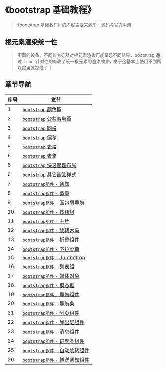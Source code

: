 # 《bootstrap 基础教程》

> 《bootstrap 基础教程》的内容主要来源于，源码与官方手册

## 根元素渲染统一性

> 不同的设备、不同的浏览器对根元素渲染可能呈现不同结果，bootstrap 通过 `:root` 针对性的修改了统一根元素的渲染效果，由于这基本上使用不到所以这里就掠过了！

## 章节导航

| 序号 | 章节                                                        |
| ---- | ----------------------------------------------------------- |
| 1    | [`bootstrap` 颜色篇](./颜色篇.md)                           |
| 2    | [`bootstrap` 公共事务篇](./公共事务篇.md)                   |
| 3    | [`bootstrap` 网格](./../SourceCode/网格.md)                 |
| 4    | [`bootstrap` 偏移](./../SourceCode/偏移.md)                 |
| 5    | [`bootstrap` 表格](./../SourceCode/表格.md)                 |
| 6    | [`bootstrap` 表单](./../SourceCode/表单.md)                 |
| 6    | [`bootstrap` 快速管理布局](./../SourceCode/flex.md)         |
| 6    | [`bootstrap` 其它基础样式](./../SourceCode/其它基础样式.md) |
| 7    | [`bootstrap组件` - 通知](./Alerts.md)                       |
| 8    | [`bootstrap组件` - 徽章](./Badges.md)                       |
| 9    | [`bootstrap组件` - 面包屑导航](./Breadcrumb.md)             |
| 10   | [`bootstrap组件` - 按钮组](./ButtonGroup.md)                |
| 11   | [`bootstrap组件` - 卡片](./Cards.md)                        |
| 12   | [`bootstrap组件` - 旋转木马](./Carousel.md)                 |
| 13   | [`bootstrap组件` - 折叠组件](./Collapse.md)                 |
| 14   | [`bootstrap组件` - 下拉菜单](./Dropdowns.md)                |
| 15   | [`bootstrap组件` - Jumbotron](./Jumbotron.md)               |
| 16   | [`bootstrap组件` - 列表组](./ListGroup.md)                  |
| 17   | [`bootstrap组件` - 媒体对象](./MediaObject.md)              |
| 18   | [`bootstrap组件` - 模态框](./Modal.md)                      |
| 19   | [`bootstrap组件` - 导航组件](./Navs.md)                     |
| 20   | [`bootstrap组件` - 导航条](./Navbar.md)                     |
| 21   | [`bootstrap组件` - 分页组件](./Pagination.md)               |
| 22   | [`bootstrap组件` - 弹出层组件](./Popovers.md)               |
| 23   | [`bootstrap组件` - 消息组件](./Tooltips.md)                 |
| 24   | [`bootstrap组件` - 进度条组件](./Progress.md)               |
| 25   | [`bootstrap组件` - 自动旋转组件](./Spinners.md)             |
| 26   | [`bootstrap组件` - 推送通知组件](./Toasts.md)               |
